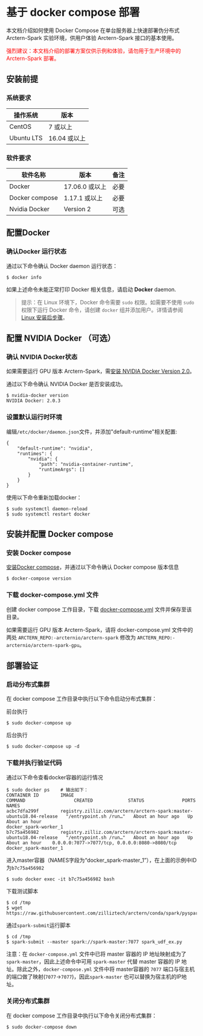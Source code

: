 # 基于 docker compose 部署 
本文档介绍如何使用 Docker Compose 在单台服务器上快速部署伪分布式 Arctern-Spark 实验环境，供用户体验 Arctern-Spark 接口的基本使用。

<span style="color:red">强烈建议：本文档介绍的部署方案仅供示例和体验，请勿用于生产环境中的 Arctern-Spark 部署。</span>


## 安装前提

### 系统要求

| 操作系统 | 版本 |
| ---------- | ------------ |
| CentOS     | 7 或以上      |
| Ubuntu LTS | 16.04 或以上  |

### 软件要求

| 软件名称        | 版本          | 备注  |
| ----------     | ------------ | ----- |
| Docker         | 17.06.0 或以上| 必要  |
| Docker compose | 1.17.1 或以上 | 必要  |
| Nvidia Docker  | Version 2    | 可选  |

## 配置Docker

### 确认Docker 运行状态

通过以下命令确认 Docker daemon 运行状态：

```shell
$ docker info
```

如果上述命令未能正常打印 Docker 相关信息，请启动 **Docker** daemon.

> 提示：在 Linux 环境下，Docker 命令需要 `sudo` 权限。如需要不使用 `sudo` 权限下运行 Docker 命令，请创建 `docker` 组并添加用户。详情请参阅 [Linux 安装后步骤](https://docs.docker.com/install/linux/linux-postinstall/)。


## 配置 NVIDIA Docker （可选）

### 确认 NVIDIA Docker状态
如果需要运行 GPU 版本 Arctern-Spark，需[安装 NVIDIA Docker Version 2.0](https://github.com/nvidia/nvidia-docker/wiki/Installation-(version-2.0))。

通过以下命令确认 NVIDIA Docker 是否安装成功。

```shell
$ nvidia-docker version
NVIDIA Docker: 2.0.3
```

### 设置默认运行时环境

编辑`/etc/docker/daemon.json`文件，并添加"default-runtime"相关配置:

```
{
    "default-runtime": "nvidia",
    "runtimes": {
        "nvidia": {
            "path": "nvidia-container-runtime",
            "runtimeArgs": []
        }
    }
}
```
使用以下命令重新加载docker：

```shell
$ sudo systemctl daemon-reload
$ sudo systemctl restart docker
```

## 安装并配置 Docker compose

### 安装 Docker compose
[安装Docker compose](https://docs.docker.com/compose/install/)，并通过以下命令确认 Docker compose 版本信息

```shell
$ docker-compose version
```

### 下载 docker-compose.yml 文件

创建 docker compose 工作目录，下载 [docker-compose.yml](https://raw.githubusercontent.com/zilliztech/arctern-docs/branch-0.1.x/scripts/docker-compose.yml) 文件并保存至该目录。

如果需要运行 GPU 版本 Arctern-Spark，请将 docker-compose.yml 文件中的两处 `ARCTERN_REPO:-arcternio/arctern-spark` 修改为 `ARCTERN_REPO:-arcternio/arctern-spark-gpu`。

## 部署验证

### 启动分布式集群

在 docker compose 工作目录中执行以下命令启动分布式集群：

前台执行
```shell
$ sudo docker-compose up
```

后台执行
```shell
$ sudo docker-compose up -d
```

### 下载并执行验证代码

通过以下命令查看docker容器的运行情况

```shell
$ sudo docker ps    # 输出如下：
CONTAINER ID        IMAGE                                                                  COMMAND                  CREATED             STATUS              PORTS                                            NAMES
acbc7dfa299f        registry.zilliz.com/arctern/arctern-spark:master-ubuntu18.04-release   "/entrypoint.sh /run…"   About an hour ago   Up About an hour                                                     docker_spark-worker_1
b7c75a456982        registry.zilliz.com/arctern/arctern-spark:master-ubuntu18.04-release   "/entrypoint.sh /run…"   About an hour ago   Up About an hour    0.0.0.0:7077->7077/tcp, 0.0.0.0:8080->8080/tcp   docker_spark-master_1
```

进入master容器（NAMES字段为“docker_spark-master_1”），在上面的示例中ID为`b7c75a456982`

```shell
$ sudo docker exec -it b7c75a456982 bash
```

下载测试脚本
```shell
$ cd /tmp
$ wget https://raw.githubusercontent.com/zilliztech/arctern/conda/spark/pyspark/examples/gis/spark_udf_ex.py
```

通过`spark-submit`运行脚本
```shell
$ cd /tmp
$ spark-submit --master spark://spark-master:7077 spark_udf_ex.py
```

注意：在 `docker-compose.yml` 文件中已将 master 容器的 IP 地址映射成为了 `spark-master`，因此上述命令中可用 `spark-master` 代替 master 容器的 IP 地址。除此之外，`docker-compose.yml` 文件中将 master容器的 `7077` 端口与宿主机的端口做了映射(`7077`->`7077`)，因此`spark-master` 也可以替换为宿主机的IP地址。


### 关闭分布式集群

在 docker compose 工作目录中执行以下命令关闭分布式集群：

```shell
$ sudo docker-compose down
```
